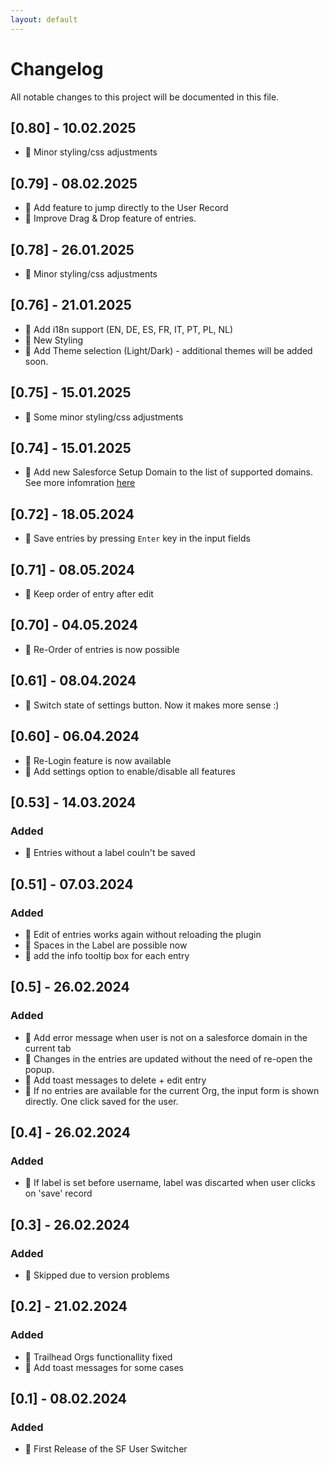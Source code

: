 ```yaml
---
layout: default
---
```


# Changelog

All notable changes to this project will be documented in this file.

## [0.80] - 10.02.2025

-   🎯 Minor styling/css adjustments

## [0.79] - 08.02.2025

-   🚀 Add feature to jump directly to the User Record
-   🚀 Improve Drag & Drop feature of entries. 

## [0.78] - 26.01.2025

-   🎯 Minor styling/css adjustments

## [0.76] - 21.01.2025

-   🚀 Add i18n support (EN, DE, ES, FR, IT, PT, PL, NL)
-   🚀 New Styling
-   🚀 Add Theme selection (Light/Dark) - additional themes will be added soon.

## [0.75] - 15.01.2025

-   🎯 Some minor styling/css adjustments

## [0.74] - 15.01.2025

-   🎯 Add new Salesforce Setup Domain to the list of supported domains. See more infomration [here](https://help.salesforce.com/s/articleView?id=001395243&type=1)

## [0.72] - 18.05.2024

-   🎯 Save entries by pressing `Enter` key in the input fields

## [0.71] - 08.05.2024

-   🎯 Keep order of entry after edit

## [0.70] - 04.05.2024

-   🚀 Re-Order of entries is now possible

## [0.61] - 08.04.2024

-   🎯 Switch state of settings button. Now it makes more sense :)

## [0.60] - 06.04.2024

-   🚀 Re-Login feature is now available
-   🚀 Add settings option to enable/disable all features

## [0.53] - 14.03.2024

### Added

-   🎯 Entries without a label couln't be saved

## [0.51] - 07.03.2024

### Added

-   🎯 Edit of entries works again without reloading the plugin
-   🎯 Spaces in the Label are possible now
-   🚀 add the info tooltip box for each entry

## [0.5] - 26.02.2024

### Added

-   🚀 Add error message when user is not on a salesforce domain in the current tab
-   🎯 Changes in the entries are updated without the need of re-open the popup.
-   🚀 Add toast messages to delete + edit entry
-   🚀 If no entries are available for the current Org, the input form is shown directly. One click saved for the user.

## [0.4] - 26.02.2024

### Added

-   🎯 If label is set before username, label was discarted when user clicks on 'save' record

## [0.3] - 26.02.2024

### Added

-   🤫 Skipped due to version problems

## [0.2] - 21.02.2024

### Added

-   🎯 Trailhead Orgs functionallity fixed
-   🚀 Add toast messages for some cases

## [0.1] - 08.02.2024

### Added

-   🚀 First Release of the SF User Switcher
